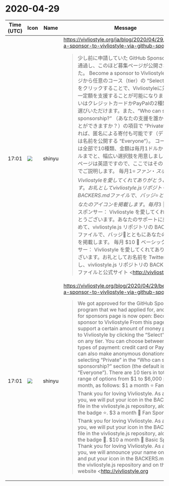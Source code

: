 # 2020-04-29

|Time (UTC)|Icon|Name|Message|
|---|---|---|---|
|17:01|![](https://avatars.slack-edge.com/2018-04-27/354445776386_e258f5ed5ba887b08668_72.jpg)|shinyu|<https://vivliostyle.org/ja/blog/2020/04/29/become-a-sponsor-to-vivliostyle-via-github-sponsors/><br><blockquote>少し前に申請していた GitHub Sponsors に無事通過し、このほど募集ページが公開されました。 Become a sponsor to Vivliostyle このページから任意のコース（tier）の “Select” ボタンをクリックすることで、Vivliostyleに対して毎月一定額を支援することが可能になります。支払いはクレジットカードかPayPalの2種類からお選びいただけます。また、“Who can see your sponsorship?” （あなたの支援を誰かが見ることができますか？）の項目で “Private” を選択すれば、匿名による寄付も可能です（デフォルトは名前を公開する “Everyone”）。 コース（tier）は全部で10種類、金額は毎月1ドルから6,000ドルまでと、幅広い選択肢を用意しました。募集ページは英語ですので、ここではその日本語訳でご説明します。 毎月$1 ⭐ ファン・スポンサー： Vivliostyle を愛してくれてありがとうございます。お礼として vivliostyle.jsリポジトリの BACKERS.md ファイルで、バッジ⭐とともにあなたのアイコンを掲載します。 毎月$3 🌟 ファン・スポンサー： Vivliostyle を愛してくれてありがとうございます。あなたのサポートに感謝をこめて、vivliostyle.js リポジトリの BACKERS.md ファイルで、バッジ🌟とともにあなたのアイコンを掲載します。 毎月 $10 🌹 ベーシック・スポンサー： Vivliostyle を愛してくれてありがとうございます。お礼としてお名前を Twitter で告知し、vivliostyle.js リポジトリの BACKERS.md ファイルと公式サイト <http://vivliostyle.org|vivliostyle.org> で、バッジ🌹とともにあなたのアイコンを掲載します。 毎月$30 💐 ベーシック・スポンサー： Vivliostyle を愛してくれてありがとうございます。あなたのサポートに感謝をこめて、お名前を Twitter で告知し、vivliostyle.js リポジトリの BACKERS.md ファイルと公式サイト <http://vivliostyle.org|vivliostyle.org> で、バッジ💐とともにあなたのアイコンを掲載します。 毎月$100 🥉 ブロンズ・スポンサー： Vivliostyle を愛してくれてありがとうございます。Bronze Sponsor としてあなたのお名前を Twitter で告知し、vivliostyle.js リポジトリの BACKERS.md ファイルと公式サイト <http://vivliostyle.org|vivliostyle.org> で、バッジ🥉とともにあなたのアイコンを掲載します。その他、以下の特典が加えられます： vivliostyle.js リポジトリの README ファイルにあなたのロゴを掲載 毎月$200 🥈 シルバー・スポンサー： Vivliostyle を愛してくれてありがとうございます。Silver Sponsor としてあなたのお名前を Twitter で告知し、vivliostyle.js リポジトリの BACKERS.md ファイルと公式サイト <http://vivliostyle.org|vivliostyle.org> で、バッジ🥈とともにあなたのアイコンを掲載します。その他、以下の特典が加えられます： vivliostyle.js リポジトリの README ファイルにあなたのロゴを掲載 毎月$500 🥇 ゴールド・スポンサー： Vivliostyle を愛してくれてありがとうございます。Gold Sponsor としてあなたのお名前を Twitter で告知し、vivliostyle.js リポジトリの BACKERS.md ファイルと公式サイト <http://vivliostyle.org|vivliostyle.org> で、バッジ🥇とともにあなたのアイコンを掲載します。その他、以下の特典が加えられます： vivliostyle.js リポジトリの README ファイルにあなたのロゴを掲載 公式サイト <http://vivliostyle.org|vivliostyle.org> にあなたのロゴを掲載 毎月$1,000 🏆 プラチナ・スポンサー： Vivliostyle を愛してくれてありがとうございます。Platinum Sponsor としてあなたのお名前を Twitter で告知し、vivliostyle.js リポジトリの BACKERS.md ファイルと公式サイト <http://vivliostyle.org|vivliostyle.org> で、バッジ🏆とともにあなたのアイコンを掲載します。その他、以下の特典が加えられます： vivliostyle.js リポジトリの README ファイルにあなたの大型のロゴを掲載 公式サイト <http://vivliostyle.org|vivliostyle.org> にあなたの大型のロゴを掲載 月2時間のサポートまたはコンサルティング 毎月$2,500 💎 ダイヤモンド・スポンサー： Vivliostyle を愛してくれてありがとうございます。Diamond Sponsor としてあなたのお名前を Twitter で告知し、vivliostyle.js リポジトリの BACKERS.md ファイルと公式サイト <http://vivliostyle.org|vivliostyle.org> で、バッジ💎とともにあなたのアイコンを掲載します。その他、以下の特典が加えられます： vivliostyle.js リポジトリの README ファイルにあなたの大型のロゴを掲載 公式サイト <http://vivliostyle.org|vivliostyle.org> にあなたの大型のロゴを掲載 月5時間のサポートまたはコンサルティング 毎月$6,000 💠 スペシャル・スポンサー： Vivliostyle を愛してくれてありがとうございます。Special Sponsor としてあなたのお名前を Twitter で告知し、vivliostyle.js リポジトリの BACKERS.md ファイルと公式サイト <http://vivliostyle.org|vivliostyle.org> で、バッジ💠とともにあなたのアイコンを掲載します。その他、以下の特典が加えられます： vivliostyle.js リポジトリの README ファイルにあなたの大型のロゴを掲載 公式サイト <http://vivliostyle.org|vivliostyle.org> にあなたの大型のロゴを掲載 月12時間のサポートまたはコンサルティング Vivliostyle はボランティアによって開発されています。この機会にぜひ、支援をご検討ください！</blockquote>|
|17:01|![](https://avatars.slack-edge.com/2018-04-27/354445776386_e258f5ed5ba887b08668_72.jpg)|shinyu|<https://vivliostyle.org/blog/2020/04/29/become-a-sponsor-to-vivliostyle-via-github-sponsors/><br><blockquote>We got approved for the GitHub Sponsors program that we had applied for, and the call for sponsors page is now open: Become a sponsor to Vivliostyle From this page, you can support a certain amount of money per month to Vivliostyle by clicking the “Select” button on any tier. You can choose between two types of payment: credit card or PayPal. You can also make anonymous donations by selecting “Private” in the “Who can see your sponsorship?” section (the default is “Everyone”). There are 10 tiers in total, a wide range of options from $1 to $6,000 per month, as follows: $1 a month ⭐ Fan Sponsor: Thank you for loving Vivliostyle. As a thank you, we will put your icon in the BACKERS.md file in the vivliostyle.js repository, along with the badge ⭐. $3 a month 🌟 Fan Sponsor: Thank you for loving Vivliostyle. As a thank you, we will put your icon in the BACKERS.md file in the vivliostyle.js repository, along with the badge 🌟. $10 a month 🌹 Basic Sponsor: Thank you for loving Vivliostyle. As a thank you, we will announce your name on Twitter, and put your icon in the BACKERS.md file in the vivliostyle.js repository and on the official website <http://vivliostyle.org|vivliostyle.org>, along with the badge 🌹. $30 a month 💐 Basic Sponsor: Thank you for loving Vivliostyle. As a thank you, we will announce your name on Twitter, and put your icon in the BACKERS.md file in the vivliostyle.js repository and on the official website <http://vivliostyle.org|vivliostyle.org>, along with the badge 💐. $100 a month 🥉 Bronze Sponsor: Thank you for loving Vivliostyle. As a thank you, we will announce your name on Twitter, and put your icon in the BACKERS.md file in the vivliostyle.js repository and on the official website <http://vivliostyle.org|vivliostyle.org>, along with the badge 🥉. Additional benefits include: Put your logo in the README file in the vivliostyle.js repository $200 a month 🥈 Silver Sponsor: Thank you for loving Vivliostyle. As a thank you, we will announce your name on Twitter, and put your icon in the BACKERS.md file in the vivliostyle.js repository and on the official website <http://vivliostyle.org|vivliostyle.org>, along with the badge 🥈. Additional benefits include: Put your logo in the README file in the vivliostyle.js repository $500 a month 🥇 Gold Sponsor: Thank you for loving Vivliostyle. As a thank you, we will announce your name on Twitter, and put your icon in the BACKERS.md file in the vivliostyle.js repository and on the official website <http://vivliostyle.org|vivliostyle.org>, along with the badge 🥇. Additional benefits include: Put your logo in the README file in the vivliostyle.js repository Put your logo on the official website <http://vivliostyle.org|vivliostyle.org> $1000 a month 🏆 Platinum Sponsor: Thank you for loving Vivliostyle. As a thank you, we will announce your name on Twitter, and put your icon in the BACKERS.md file in the vivliostyle.js repository and on the official website <http://vivliostyle.org|vivliostyle.org>, along with the badge 🏆. Additional benefits include: Put your large logo in the README file in the vivliostyle.js repository Put your large logo on the official website <http://vivliostyle.org|vivliostyle.org> 2 hours of support or consulting per month $2500 a month 💎 Diamond Sponsor: Thank you for loving Vivliostyle. As a thank you, we will announce your name on Twitter, and put your icon in the BACKERS.md file in the vivliostyle.js repository and on the official website <http://vivliostyle.org|vivliostyle.org>, along with the badge 💎. Additional benefits include: Put your large logo in the README file in the vivliostyle.js repository Put your large logo on the official website <http://vivliostyle.org|vivliostyle.org> 5 hours of support or consulting per month $6000 a month 💠 Special Sponsor: Thank you for loving Vivliostyle. As a thank you, we will announce your name on Twitter, and put your icon in the BACKERS.md file in the vivliostyle.js repository and on the official website <http://vivliostyle.org|vivliostyle.org>, along with the badge 💠. Additional benefits include: Put your large logo in the README file in the vivliostyle.js repository Put your large logo on the official website <http://vivliostyle.org|vivliostyle.org> 12 hours of support or consulting per month Vivliostyle is developed by volunteers. Take this opportunity to consider supporting us!</blockquote>|
